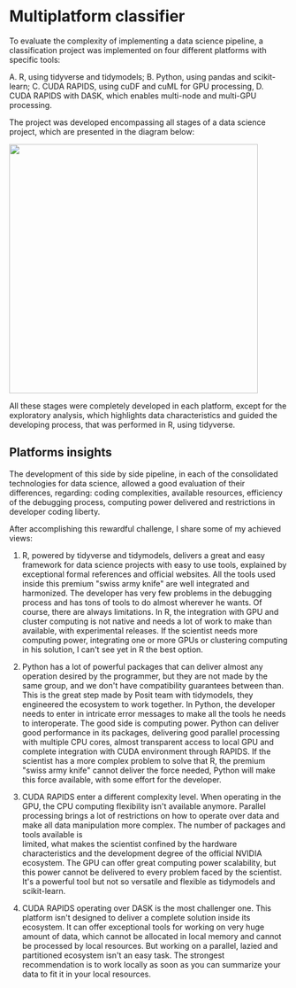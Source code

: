 # Multiplatform classifier

To evaluate the complexity of implementing a data science pipeline,
a classification project was implemented on four different platforms with 
specific tools:

A. R, using tidyverse and tidymodels;
B. Python, using pandas and scikit-learn;
C. CUDA RAPIDS, using cuDF and cuML for GPU processing,
D. CUDA RAPIDS with DASK, which enables multi-node and multi-GPU processing.


The project was developed encompassing all stages of a data science project,
which are presented in the diagram below:

<img height="450" src="/home/jgsolar/Documentos/SHARED/Projetos Pessoais/multiplatform_classifier/.readme_images/project_stages.png" width="450"/>

All these stages were completely developed in each platform, except for the 
exploratory analysis, which highlights data characteristics and guided the 
developing process, that was performed in R, using tidyverse.

## Platforms insights

The development of this side by side pipeline, in each of the consolidated
technologies for data science, allowed a good evaluation of their differences,
regarding: coding complexities, available resources, efficiency of the debugging 
process, computing power delivered and restrictions in developer coding liberty.

After accomplishing this rewardful challenge, I share some of my achieved views:

1. R, powered by tidyverse and tidymodels, delivers a great and easy
framework for data science projects with easy to use tools, explained by
exceptional formal references and official websites. All the tools used inside this 
premium "swiss army knife" are well integrated and harmonized. The developer
has very few problems in the debugging process and has tons of tools to do almost
wherever he wants. Of course, there are always limitations. In R, the integration
with GPU and cluster computing is not native and needs a lot of work to
make than available, with experimental releases. If the scientist needs more 
computing power, integrating one or more GPUs or clustering computing in his
solution, I can't see yet in R the best option.  


2.  Python has a lot of powerful packages that can deliver almost any operation
desired by the programmer, but they are not made by the same group, and we don't
have compatibility guarantees between than. This is the great step made by Posit 
team with tidymodels, they engineered the ecosystem to work together. In Python,
the developer needs to enter in intricate error messages to make all the tools
he needs to interoperate. The good side is computing power. Python can deliver
good performance in its packages, delivering good parallel processing with
multiple CPU cores, almost transparent access to local GPU and complete integration
with CUDA environment through RAPIDS. If the scientist has a more complex problem
to solve that R, the premium "swiss army knife" cannot deliver the force needed,
Python will make this force available, with some effort for the developer.


3. CUDA RAPIDS enter a different complexity level. When operating in the GPU, the
CPU computing flexibility isn't available anymore. Parallel processing
brings a lot of restrictions on how to operate over data and make all data 
manipulation more complex. The number of packages and tools available is  
limited, what makes the scientist confined by the hardware characteristics and
the development degree of the official NVIDIA ecosystem. The GPU can offer great
computing power scalability, but this power cannot be delivered to every problem 
faced by the scientist. It's a powerful tool but not so versatile and flexible as
tidymodels and scikit-learn.


4. CUDA RAPIDS operating over DASK is the most challenger one. This platform isn't
designed to deliver a complete solution inside its ecosystem. It can offer 
exceptional tools for working on very huge amount of data, which cannot be allocated
in local memory and cannot be processed by local resources. But working on a 
parallel, lazied and partitioned ecosystem isn't an easy task. The strongest
recommendation is to work locally as soon as you can summarize your data to
fit it in your local resources.




